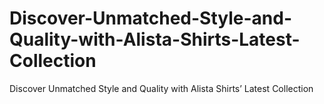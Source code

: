 # Discover-Unmatched-Style-and-Quality-with-Alista-Shirts-Latest-Collection
Discover Unmatched Style and Quality with Alista Shirts’ Latest Collection
